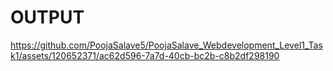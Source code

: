 # OUTPUT


https://github.com/PoojaSalave5/PoojaSalave_Webdevelopment_Level1_Task1/assets/120652371/ac62d596-7a7d-40cb-bc2b-c8b2df298190

